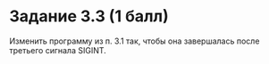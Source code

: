 # Задание 3.3 (1 балл)
Изменить программу из п. 3.1 так, чтобы она завершалась после третьего сигнала SIGINT.